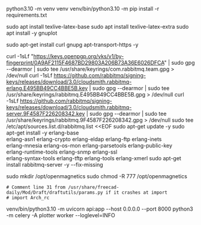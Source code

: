 python3.10 -m venv venv
venv/bin/python3.10 -m pip install -r requirements.txt

sudo apt install texlive-latex-base
sudo apt install texlive-latex-extra
sudo apt install -y gnuplot

sudo apt-get install curl gnupg apt-transport-https -y

curl -1sLf "https://keys.openpgp.org/vks/v1/by-fingerprint/0A9AF2115F4687BD29803A206B73A36E6026DFCA" | sudo gpg --dearmor | sudo tee /usr/share/keyrings/com.rabbitmq.team.gpg > /dev/null
curl -1sLf https://github.com/rabbitmq/signing-keys/releases/download/3.0/cloudsmith.rabbitmq-erlang.E495BB49CC4BBE5B.key | sudo gpg --dearmor | sudo tee /usr/share/keyrings/rabbitmq.E495BB49CC4BBE5B.gpg > /dev/null
curl -1sLf https://github.com/rabbitmq/signing-keys/releases/download/3.0/cloudsmith.rabbitmq-server.9F4587F226208342.key | sudo gpg --dearmor | sudo tee /usr/share/keyrings/rabbitmq.9F4587F226208342.gpg > /dev/null
sudo tee /etc/apt/sources.list.d/rabbitmq.list <<EOF
sudo apt-get update -y
sudo apt-get install -y erlang-base \
                        erlang-asn1 erlang-crypto erlang-eldap erlang-ftp erlang-inets \
                        erlang-mnesia erlang-os-mon erlang-parsetools erlang-public-key \
                        erlang-runtime-tools erlang-snmp erlang-ssl \
                        erlang-syntax-tools erlang-tftp erlang-tools erlang-xmerl
sudo apt-get install rabbitmq-server -y --fix-missing

sudo mkdir /opt/openmagnetics
sudo chmod -R 777 /opt/openmagnetics


    # Comment line 31 from /usr/share/freecad-daily/Mod/Draft/draftutils/params.py if it crashes at import
    # import Arch_rc


venv/bin/python3.10 -m uvicorn api:app --host 0.0.0.0 --port 8000
python3 -m celery -A plotter worker --loglevel=INFO